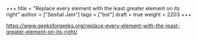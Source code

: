 +++
title = "Replace every element with the least greater element on its right"
author = ["Seshal Jain"]
tags = ["bst"]
draft = true
weight = 2203
+++

<https://www.geeksforgeeks.org/replace-every-element-with-the-least-greater-element-on-its-right/>
